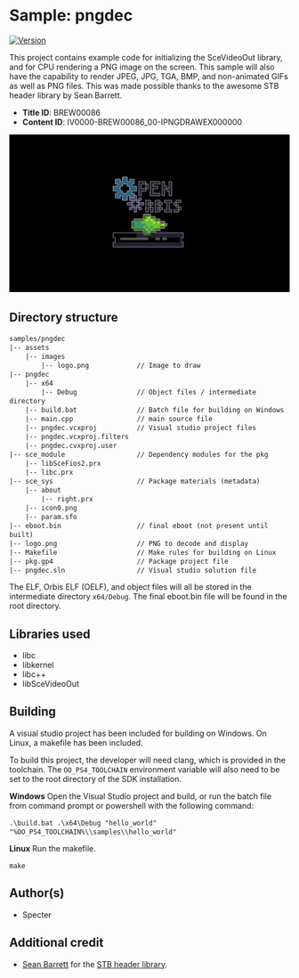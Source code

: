# Sample: pngdec

[![Version](https://img.shields.io/badge/Version-1.02-brightgreen.svg)](https://github.com/Cryptogenic/OpenOrbis-PS4-Toolchain)

This project contains example code for initializing the SceVideoOut library, and for CPU rendering a PNG image on the screen. This sample will also have the capability to render JPEG, JPG, TGA, BMP, and non-animated GIFs as well as PNG files. This was made possible thanks to the awesome STB header library by Sean Barrett.

- **Title ID**: BREW00086
- **Content ID**: IV0000-BREW00086_00-IPNGDRAWEX000000

![screenshot](screenshot.jpg)



## Directory structure
```
samples/pngdec
|-- assets
    |-- images
        |-- logo.png            // Image to draw
|-- pngdec
    |-- x64
        |-- Debug               // Object files / intermediate directory
    |-- build.bat               // Batch file for building on Windows
    |-- main.cpp                // main source file
    |-- pngdec.vcxproj          // Visual studio project files
    |-- pngdec.vcxproj.filters
    |-- pngdec.cvxproj.user
|-- sce_module                  // Dependency modules for the pkg
    |-- libSceFios2.prx
    |-- libc.prx
|-- sce_sys                     // Package materials (metadata)
    |-- about
        |-- right.prx
    |-- icon0.png
    |-- param.sfo
|-- eboot.bin                   // final eboot (not present until built)
|-- logo.png                    // PNG to decode and display
|-- Makefile                    // Make rules for building on Linux
|-- pkg.gp4                     // Package project file
|-- pngdec.sln                  // Visual studio solution file
```
The ELF, Orbis ELF (OELF), and object files will all be stored in the intermediate directory `x64/Debug`. The final eboot.bin file will be found in the root directory.



## Libraries used

- libc
- libkernel
- libc++
- libSceVideoOut



## Building

A visual studio project has been included for building on Windows. On Linux, a makefile has been included.

To build this project, the developer will need clang, which is provided in the toolchain. The `OO_PS4_TOOLCHAIN` environment variable will also need to be set to the root directory of the SDK installation.

__Windows__
Open the Visual Studio project and build, or run the batch file from command prompt or powershell with the following command:
```
.\build.bat .\x64\Debug "hello_world" "%OO_PS4_TOOLCHAIN%\\samples\\hello_world"
```

__Linux__
Run the makefile.
```
make
```



## Author(s)

- Specter

## Additional credit

- [Sean Barrett](https://github.com/nothings) for the [STB header library](https://github.com/nothings/stb).

